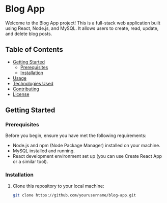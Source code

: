 # Blog App

Welcome to the Blog App project! This is a full-stack web application built using React, Node.js, and MySQL. It allows users to create, read, update, and delete blog posts. 

## Table of Contents

- [Getting Started](#getting-started)
  - [Prerequisites](#prerequisites)
  - [Installation](#installation)
- [Usage](#usage)
- [Technologies Used](#technologies-used)
- [Contributing](#contributing)
- [License](#license)

## Getting Started

### Prerequisites

Before you begin, ensure you have met the following requirements:

- Node.js and npm (Node Package Manager) installed on your machine.
- MySQL installed and running.
- React development environment set up (you can use Create React App or a similar tool).

### Installation

1. Clone this repository to your local machine:

   ```bash
   git clone https://github.com/yourusername/blog-app.git
